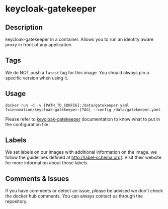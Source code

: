 # keycloak-gatekeeper
## Description
keycloak-gatekeeper in a container. Allows you to run an identity aware proxy in front of any application.

## Tags
We do NOT push a `latest` tag for this image. You should always pin a specific version when using it.

## Usage
```
docker run -d -v [PATH_TO_CONFIG]:/data/gatekeeper.yaml fxinnovation/keycloak-gatekeeper:[TAG] --config /data/gatekeeper.yaml
```

Please refer to [keycloak-gatekeeper](https://www.keycloak.org/docs/latest/securing_apps/index.html#_keycloak_generic_adapter) documentation to know what to put in the configuration file.

## Labels
We set labels on our images with additional information on the image. we follow the guidelines defined at http://label-schema.org/. Visit their website for more information about those labels.

## Comments & Issues
If you have comments or detect an issue, please be advised we don't check the docker hub comments. You can always contact us through the repository.
